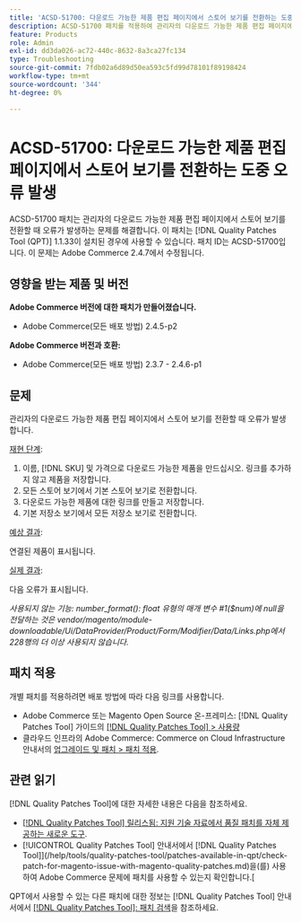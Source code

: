 ```yaml
---
title: 'ACSD-51700: 다운로드 가능한 제품 편집 페이지에서 스토어 보기를 전환하는 도중 오류 발생'
description: ACSD-51700 패치를 적용하여 관리자의 다운로드 가능한 제품 편집 페이지에서 스토어 보기를 전환할 때 오류가 발생하는 Adobe Commerce 문제를 해결합니다.
feature: Products
role: Admin
exl-id: dd3da026-ac72-440c-8632-8a3ca27fc134
type: Troubleshooting
source-git-commit: 7fdb02a6d89d50ea593c5fd99d78101f89198424
workflow-type: tm+mt
source-wordcount: '344'
ht-degree: 0%

---
```


# ACSD-51700: 다운로드 가능한 제품 편집 페이지에서 스토어 보기를 전환하는 도중 오류 발생

ACSD-51700 패치는 관리자의 다운로드 가능한 제품 편집 페이지에서 스토어 보기를 전환할 때 오류가 발생하는 문제를 해결합니다. 이 패치는 [!DNL Quality Patches Tool (QPT)] 1.1.33이 설치된 경우에 사용할 수 있습니다. 패치 ID는 ACSD-51700입니다. 이 문제는 Adobe Commerce 2.4.7에서 수정됩니다.

## 영향을 받는 제품 및 버전

**Adobe Commerce 버전에 대한 패치가 만들어졌습니다.**

* Adobe Commerce(모든 배포 방법) 2.4.5-p2

**Adobe Commerce 버전과 호환:**

* Adobe Commerce(모든 배포 방법) 2.3.7 - 2.4.6-p1

## 문제

관리자의 다운로드 가능한 제품 편집 페이지에서 스토어 보기를 전환할 때 오류가 발생합니다.

<u>재현 단계</u>:

1. 이름, [!DNL SKU] 및 가격으로 다운로드 가능한 제품을 만드십시오. 링크를 추가하지 않고 제품을 저장합니다.
1. 모든 스토어 보기에서 기본 스토어 보기로 전환합니다.
1. 다운로드 가능한 제품에 대한 링크를 만들고 저장합니다.
1. 기본 저장소 보기에서 모든 저장소 보기로 전환합니다.

<u>예상 결과</u>:

연결된 제품이 표시됩니다.

<u>실제 결과</u>:

다음 오류가 표시됩니다.

*사용되지 않는 기능: number_format(): float 유형의 매개 변수 #1($num)에 null을 전달하는 것은 vendor/magento/module-downloadable/Ui/DataProvider/Product/Form/Modifier/Data/Links.php에서 228행의 더 이상 사용되지 않습니다.*

## 패치 적용

개별 패치를 적용하려면 배포 방법에 따라 다음 링크를 사용합니다.

* Adobe Commerce 또는 Magento Open Source 온-프레미스: [!DNL Quality Patches Tool] 가이드의 [[!DNL Quality Patches Tool] > 사용량](/help/tools/quality-patches-tool/usage.md)
* 클라우드 인프라의 Adobe Commerce: Commerce on Cloud Infrastructure 안내서의 [업그레이드 및 패치 > 패치 적용](https://experienceleague.adobe.com/docs/commerce-cloud-service/user-guide/develop/upgrade/apply-patches.html).

## 관련 읽기

[!DNL Quality Patches Tool]에 대한 자세한 내용은 다음을 참조하세요.

* [[!DNL Quality Patches Tool] 릴리스됨: 지원 기술 자료에서 품질 패치를 자체 제공하는 새로운 도구](https://experienceleague.adobe.com/en/docs/commerce-operations/tools/quality-patches-tool/quality-patches-tool-to-self-serve-quality-patches).
* [!UICONTROL Quality Patches Tool] 안내서에서  [!DNL Quality Patches Tool]](/help/tools/quality-patches-tool/patches-available-in-qpt/check-patch-for-magento-issue-with-magento-quality-patches.md)을(를) 사용하여 Adobe Commerce 문제에 패치를 사용할 수 있는지 확인합니다.[


QPT에서 사용할 수 있는 다른 패치에 대한 정보는 [!DNL Quality Patches Tool] 안내서에서 [[!DNL Quality Patches Tool]: 패치 검색](https://experienceleague.adobe.com/tools/commerce-quality-patches/index.html)을 참조하세요.
